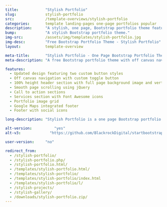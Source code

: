 ```yaml
---
title:            "Stylish Portfolio"
slug:             stylish-portfolio
src:              /template-overviews/stylish-portfolio
categories:       template landing-pages one-page portfolios popular
description:      "A stylish, one page, Bootstrap portfolio theme featuring off canvas navigation and smooth page scrolling."
bump:             "A stylish Bootstrap portfolio theme."
img-src:          /assets/img/templates/stylish-portfolio.jpg
img-desc:         "Free Bootstrap Portfolio Theme - Stylish Portfolio"
layout:           template-overview

meta-title:       "Stylish Portfolio - One Page Bootstrap Portfolio Theme"
meta-description: "A free Bootstrap portfolio theme with off canvas navigation and smooth page scrolling. All Start Bootstrap templates are free to download and open source."

features:
  - Updated design featuring two custom button styles
  - Off canvas navigation with custom toggle button
  - 100% height header section with full page background image and vertically centered content
  - Smooth page scrolling using jQuery
  - Call to action sections
  - Services section with Font Awesome icons
  - Portfolio image grid
  - Google Maps integrated footer
  - Footer with social icons

long-description: "Stylish Portfolio is a one page Bootstrap portfolio theme with off canvas navigation and smooth scrolling through content sections."

alt-version:		  "yes"
alt-v3:		        "https://github.com/BlackrockDigital/startbootstrap-stylish-portfolio/tree/v3-legacy"

user-version:     "no"

redirect_from:
  - /stylish-portfolio/
  - /stylish-portfolio.php/
  - /stylish-portfolio.html/
  - /templates/stylish-portfolio.html/
  - /templates/stylish-portfolio/
  - /templates/stylish-portfolio/index.html
  - /templates/stylish-portfolio/l/
  - /stylish-projects/
  - /stylish-gallery/
  - /downloads/stylish-portfolio.zip/
---
```

